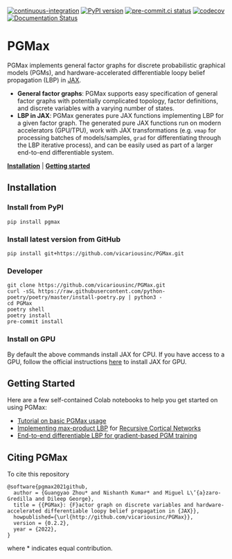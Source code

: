[![continuous-integration](https://github.com/vicariousinc/PGMax/actions/workflows/ci.yaml/badge.svg)](https://github.com/vicariousinc/PGMax/actions/workflows/ci.yaml)
[![PyPI version](https://badge.fury.io/py/pgmax.svg)](https://badge.fury.io/py/pgmax)
[![pre-commit.ci status](https://results.pre-commit.ci/badge/github/vicariousinc/PGMax/master.svg)](https://results.pre-commit.ci/latest/github/vicariousinc/PGMax/master)
[![codecov](https://codecov.io/gh/vicariousinc/PGMax/branch/master/graph/badge.svg?token=FrRlTDCFjk)](https://codecov.io/gh/vicariousinc/PGMax)
[![Documentation Status](https://readthedocs.org/projects/pgmax/badge/?version=latest)](https://pgmax.readthedocs.io/en/latest/?badge=latest)

# PGMax

PGMax implements general factor graphs for discrete probabilistic graphical models (PGMs), and hardware-accelerated differentiable loopy belief propagation (LBP) in [JAX](https://jax.readthedocs.io/en/latest/).

- **General factor graphs**: PGMax supports easy specification of general factor graphs with potentially complicated topology, factor definitions, and discrete variables with a varying number of states.
- **LBP in JAX**: PGMax generates pure JAX functions implementing LBP for a given factor graph. The generated pure JAX functions run on modern accelerators (GPU/TPU), work with JAX transformations (e.g. `vmap` for processing batches of models/samples, `grad` for differentiating through the LBP iterative process), and can be easily used as part of a larger end-to-end differentiable system.

[**Installation**](#installation)
| [**Getting started**](#getting-started)

## Installation

### Install from PyPI
```
pip install pgmax
```

### Install latest version from GitHub
```
pip install git+https://github.com/vicariousinc/PGMax.git
```

### Developer
```
git clone https://github.com/vicariousinc/PGMax.git
curl -sSL https://raw.githubusercontent.com/python-poetry/poetry/master/install-poetry.py | python3 -
cd PGMax
poetry shell
poetry install
pre-commit install
```

### Install on GPU

By default the above commands install JAX for CPU. If you have access to a GPU, follow the official instructions [here](https://github.com/google/jax#pip-installation-gpu-cuda) to install JAX for GPU.

## Getting Started

Here are a few self-contained Colab notebooks to help you get started on using PGMax:

- [Tutorial on basic PGMax usage](https://colab.research.google.com/drive/1PQ9eVaOg336XzPqko-v_us3izEbjvWMW?usp=sharing)
- [Implementing max-product LBP](https://colab.research.google.com/drive/1mSffrA1WgQwgIiJQd2pLULPa5YKAOJOX?usp=sharing) for [Recursive Cortical Networks](https://www.science.org/doi/10.1126/science.aag2612)
- [End-to-end differentiable LBP for gradient-based PGM training](https://colab.research.google.com/drive/1yxDCLwhX0PVgFS7NHUcXG3ptMAY1CxMC?usp=sharing)



## Citing PGMax

To cite this repository
```
@software{pgmax2021github,
  author = {Guangyao Zhou* and Nishanth Kumar* and Miguel L\’{a}zaro-Gredilla and Dileep George},
  title = {{PGMax}: {F}actor graph on discrete variables and hardware-accelerated differentiable loopy belief propagation in {JAX}},
  howpublished={\url{http://github.com/vicariousinc/PGMax}},
  version = {0.2.2},
  year = {2022},
}
```
where * indicates equal contribution.
